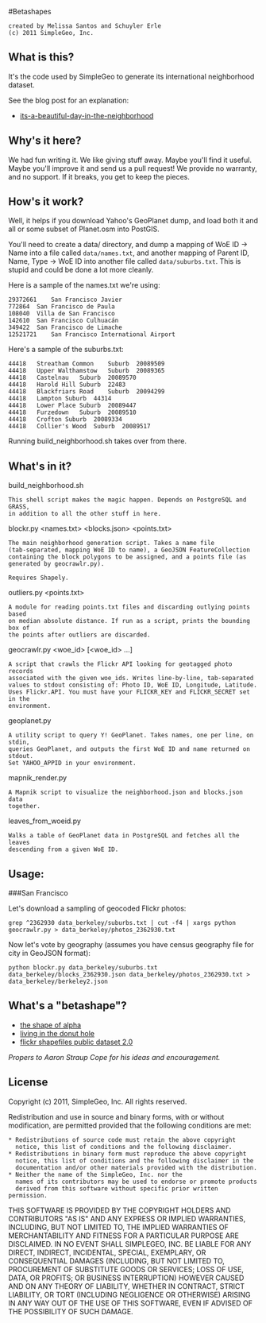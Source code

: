 #Betashapes

	created by Melissa Santos and Schuyler Erle
	(c) 2011 SimpleGeo, Inc.

What is this?
-------------

It's the code used by SimpleGeo to generate its international neighborhood
dataset.

See the blog post for an explanation:

* [its-a-beautiful-day-in-the-neighborhood](http://blog.simplegeo.com/2011/08/05/its-a-beautiful-day-in-the-neighborhood/)

Why's it here?
--------------

We had fun writing it. We like giving stuff away. Maybe you'll find it useful.
Maybe you'll improve it and send us a pull request! We provide no warranty, and
no support. If it breaks, you get to keep the pieces.

How's it work?
--------------

Well, it helps if you download Yahoo's GeoPlanet dump, and load both it and all
or some subset of Planet.osm into PostGIS.

You'll need to create a data/ directory, and dump a mapping of WoE ID -> Name
into a file called `data/names.txt`, and another mapping of Parent ID, Name,
Type -> WoE ID into another file called `data/suburbs.txt`. This is stupid and
could be done a lot more cleanly.

Here is a sample of the names.txt we're using:

    29372661	San Francisco Javier
    772864	San Francisco de Paula
    108040	Villa de San Francisco
    142610	San Francisco Culhuacán
    349422	San Francisco de Limache
    12521721	San Francisco International Airport

Here's a sample of the suburbs.txt:

    44418	Streatham Common	Suburb	20089509
    44418	Upper Walthamstow	Suburb	20089365
    44418	Castelnau	Suburb	20089570
    44418	Harold Hill	Suburb	22483
    44418	Blackfriars Road	Suburb	20094299
    44418	Lampton	Suburb	44314
    44418	Lower Place	Suburb	20089447
    44418	Furzedown	Suburb	20089510
    44418	Crofton	Suburb	20089334
    44418	Collier's Wood	Suburb	20089517

Running build_neighborhood.sh takes over from there.

What's in it?
-------------

build_neighborhood.sh <city> <woeid>

    This shell script makes the magic happen. Depends on PostgreSQL and GRASS,
    in addition to all the other stuff in here.

blockr.py <names.txt> <blocks.json> <points.txt>

    The main neighborhood generation script. Takes a name file
    (tab-separated, mapping WoE ID to name), a GeoJSON FeatureCollection
    containing the block polygons to be assigned, and a points file (as
    generated by geocrawlr.py).

    Requires Shapely.

outliers.py <points.txt>

    A module for reading points.txt files and discarding outlying points based
    on median absolute distance. If run as a script, prints the bounding box of
    the points after outliers are discarded.

geocrawlr.py <woe_id> [<woe_id> ...]

    A script that crawls the Flickr API looking for geotagged photo records
    associated with the given woe_ids. Writes line-by-line, tab-separated
    values to stdout consisting of: Photo ID, WoE ID, Longitude, Latitude.
    Uses Flickr.API. You must have your FLICKR_KEY and FLICKR_SECRET set in the
    environment.

geoplanet.py

    A utility script to query Y! GeoPlanet. Takes names, one per line, on stdin,
    queries GeoPlanet, and outputs the first WoE ID and name returned on stdout.
    Set YAHOO_APPID in your environment.

mapnik_render.py

    A Mapnik script to visualize the neighborhood.json and blocks.json data
    together.

leaves_from_woeid.py

    Walks a table of GeoPlanet data in PostgreSQL and fetches all the leaves
    descending from a given WoE ID.


Usage:
-------

###San Francisco

Let's download a sampling of geocoded Flickr photos:

	grep ^2362930 data_berkeley/suburbs.txt | cut -f4 | xargs python geocrawlr.py > data_berkeley/photos_2362930.txt

Now let's vote by geography (assumes you have census geography file for city in GeoJSON format):

	python blockr.py data_berkeley/suburbs.txt data_berkeley/blocks_2362930.json data_berkeley/photos_2362930.txt > data_berkeley/berkeley2.json


What's a "betashape"?
---------------------

* [the shape of alpha](http://code.flickr.com/blog/2008/10/30/the-shape-of-alpha/)
* [living in the donut hole](http://code.flickr.com/blog/2009/01/12/living-in-the-donut-hole/)
* [flickr shapefiles public dataset 2.0](http://code.flickr.com/blog/2011/01/08/flickr-shapefiles-public-dataset-2-0/)

_Propers to Aaron Straup Cope for his ideas and encouragement._

License
-------

Copyright (c) 2011, SimpleGeo, Inc.
All rights reserved.

Redistribution and use in source and binary forms, with or without
modification, are permitted provided that the following conditions are met:

    * Redistributions of source code must retain the above copyright
      notice, this list of conditions and the following disclaimer.
    * Redistributions in binary form must reproduce the above copyright
      notice, this list of conditions and the following disclaimer in the
      documentation and/or other materials provided with the distribution.
    * Neither the name of the SimpleGeo, Inc. nor the
      names of its contributors may be used to endorse or promote products
      derived from this software without specific prior written permission.

THIS SOFTWARE IS PROVIDED BY THE COPYRIGHT HOLDERS AND CONTRIBUTORS "AS IS" AND
ANY EXPRESS OR IMPLIED WARRANTIES, INCLUDING, BUT NOT LIMITED TO, THE IMPLIED
WARRANTIES OF MERCHANTABILITY AND FITNESS FOR A PARTICULAR PURPOSE ARE
DISCLAIMED. IN NO EVENT SHALL SIMPLEGEO, INC. BE LIABLE FOR ANY
DIRECT, INDIRECT, INCIDENTAL, SPECIAL, EXEMPLARY, OR CONSEQUENTIAL DAMAGES
(INCLUDING, BUT NOT LIMITED TO, PROCUREMENT OF SUBSTITUTE GOODS OR SERVICES;
LOSS OF USE, DATA, OR PROFITS; OR BUSINESS INTERRUPTION) HOWEVER CAUSED AND
ON ANY THEORY OF LIABILITY, WHETHER IN CONTRACT, STRICT LIABILITY, OR TORT
(INCLUDING NEGLIGENCE OR OTHERWISE) ARISING IN ANY WAY OUT OF THE USE OF THIS
SOFTWARE, EVEN IF ADVISED OF THE POSSIBILITY OF SUCH DAMAGE.
